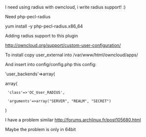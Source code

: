 I need using radius with owncloud, i write radius support! :)


Need php-pecl-radius

yum install -y php-pecl-radius.x86\_64



Adding radius support to this plugin 

http://owncloud.org/support/custom-user-configuration/




To install copy user\_external into /var/www/html/owncloud/apps/

And insert into config/config.php this config: 

 'user\_backends'=>array( 

   array( 

     'class'=>'OC_User_RADIUS', 

     'arguments'=>array("SERVER", "REALM", "SECRET") 

   )


I have a problem similar http://forums.archlinux.fr/post105680.html 

Maybe the problem is only in 64bit
